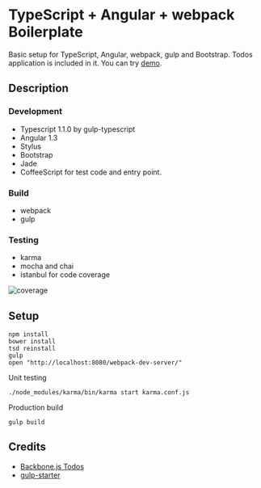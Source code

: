 # TypeScript + Angular + webpack Boilerplate

Basic setup for TypeScript, Angular, webpack, gulp and Bootstrap. Todos application is included in it. You can try [demo](http://akirasosa.github.io/ts-ng-webpack/#/).

## Description

### Development

* Typescript 1.1.0 by gulp-typescript
* Angular 1.3
* Stylus
* Bootstrap
* Jade
* CoffeeScript for test code and entry point.

### Build

* webpack
* gulp

### Testing

* karma
* mocha and chai
* istanbul for code coverage

![coverage](https://github.com/akirasosa/ts-ng-weback/wiki/images/coverage.jpg)

## Setup

```
npm install
bower install
tsd reinstall
gulp
open "http://localhost:8080/webpack-dev-server/"
```

Unit testing

```
./node_modules/karma/bin/karma start karma.conf.js
```

Production build

```
gulp build
```

## Credits

* [Backbone.js Todos](http://backbonejs.org/examples/todos/)
* [gulp-starter](https://github.com/greypants/gulp-starter)

